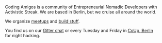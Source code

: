 Coding Amigos is a community of Entrepreneurial Nomadic Developers with Activistic Streak. We are based in Berlin, but we cruise all around the world.

We organize [meetups](http://www.meetup.com/CodingAmigos/) and [build stuff](http://www.codingamigos.com).

You find us on our [Gitter chat](https://gitter.im/codingamigos/chat) or every Tuesday and Friday in [CoUp, Berlin](http://co-up.de/events.html) for night hacking.

